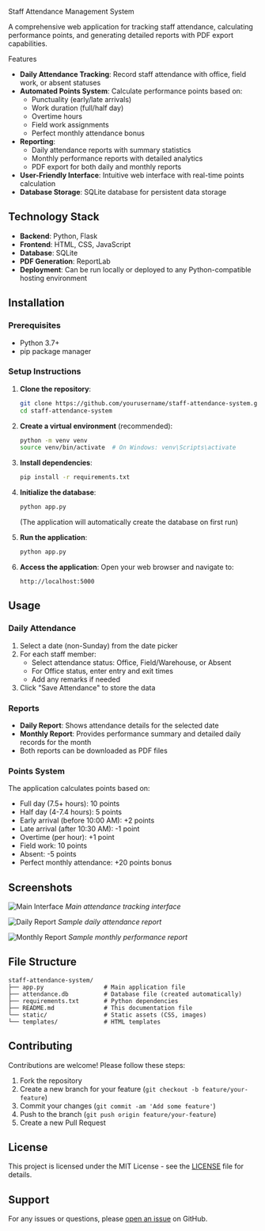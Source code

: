 Staff Attendance Management System

A comprehensive web application for tracking staff attendance, calculating performance points, and generating detailed reports with PDF export capabilities.

Features

- **Daily Attendance Tracking**: Record staff attendance with office, field work, or absent statuses
- **Automated Points System**: Calculate performance points based on:
  - Punctuality (early/late arrivals)
  - Work duration (full/half day)
  - Overtime hours
  - Field work assignments
  - Perfect monthly attendance bonus
- **Reporting**:
  - Daily attendance reports with summary statistics
  - Monthly performance reports with detailed analytics
  - PDF export for both daily and monthly reports
- **User-Friendly Interface**: Intuitive web interface with real-time points calculation
- **Database Storage**: SQLite database for persistent data storage

## Technology Stack

- **Backend**: Python, Flask
- **Frontend**: HTML, CSS, JavaScript
- **Database**: SQLite
- **PDF Generation**: ReportLab
- **Deployment**: Can be run locally or deployed to any Python-compatible hosting environment

## Installation

### Prerequisites
- Python 3.7+
- pip package manager

### Setup Instructions

1. **Clone the repository**:
   ```bash
   git clone https://github.com/yourusername/staff-attendance-system.git
   cd staff-attendance-system
   ```

2. **Create a virtual environment** (recommended):
   ```bash
   python -m venv venv
   source venv/bin/activate  # On Windows: venv\Scripts\activate
   ```

3. **Install dependencies**:
   ```bash
   pip install -r requirements.txt
   ```

4. **Initialize the database**:
   ```bash
   python app.py
   ```
   (The application will automatically create the database on first run)

5. **Run the application**:
   ```bash
   python app.py
   ```

6. **Access the application**:
   Open your web browser and navigate to:
   ```
   http://localhost:5000
   ```

## Usage

### Daily Attendance
1. Select a date (non-Sunday) from the date picker
2. For each staff member:
   - Select attendance status: Office, Field/Warehouse, or Absent
   - For Office status, enter entry and exit times
   - Add any remarks if needed
3. Click "Save Attendance" to store the data

### Reports
- **Daily Report**: Shows attendance details for the selected date
- **Monthly Report**: Provides performance summary and detailed daily records for the month
- Both reports can be downloaded as PDF files

### Points System
The application calculates points based on:
- Full day (7.5+ hours): 10 points
- Half day (4-7.4 hours): 5 points
- Early arrival (before 10:00 AM): +2 points
- Late arrival (after 10:30 AM): -1 point
- Overtime (per hour): +1 point
- Field work: 10 points
- Absent: -5 points
- Perfect monthly attendance: +20 points bonus

## Screenshots

![Main Interface](https://via.placeholder.com/600x400?text=Main+Interface)
*Main attendance tracking interface*

![Daily Report](https://via.placeholder.com/600x400?text=Daily+Report)
*Sample daily attendance report*

![Monthly Report](https://via.placeholder.com/600x400?text=Monthly+Report)
*Sample monthly performance report*

## File Structure

```
staff-attendance-system/
├── app.py                 # Main application file
├── attendance.db          # Database file (created automatically)
├── requirements.txt       # Python dependencies
├── README.md              # This documentation file
└── static/                # Static assets (CSS, images)
└── templates/             # HTML templates
```

## Contributing

Contributions are welcome! Please follow these steps:
1. Fork the repository
2. Create a new branch for your feature (`git checkout -b feature/your-feature`)
3. Commit your changes (`git commit -am 'Add some feature'`)
4. Push to the branch (`git push origin feature/your-feature`)
5. Create a new Pull Request

## License

This project is licensed under the MIT License - see the [LICENSE](LICENSE) file for details.

## Support

For any issues or questions, please [open an issue](https://github.com/yourusername/staff-attendance-system/issues) on GitHub.
